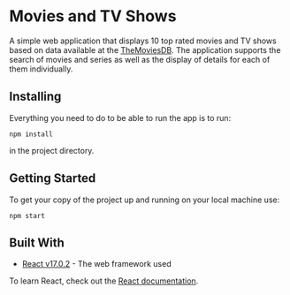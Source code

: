 # Movies and TV Shows

A simple web application that displays 10 top rated movies and TV shows based on data available at the [TheMoviesDB]( https://developers.themoviedb.org/3). The application supports the search of movies and series as well as the display of details for each of them individually.

## Installing

Everything you need to do to be able to run the app is to run:

```
npm install
```
in the project directory.

## Getting Started

To get your copy of the project up and running on your local machine use:

```
npm start
```

## Built With

* [React v17.0.2]( https://github.com/facebook/react/blob/master/CHANGELOG.md#1702-march-22-2021) - The web framework used

To learn React, check out the [React documentation]( https://reactjs.org/).
